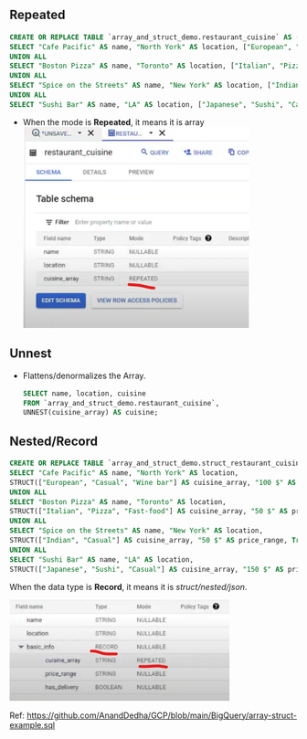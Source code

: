 ## Repeated

```sql
CREATE OR REPLACE TABLE `array_and_struct_demo.restaurant_cuisine` AS (
SELECT "Cafe Pacific" AS name, "North York" AS location, ["European", "Casual", "Wine bar"] AS cuisine_array
UNION ALL
SELECT "Boston Pizza" AS name, "Toronto" AS location, ["Italian", "Pizza", "Fast-food"] AS cuisine_array
UNION ALL
SELECT "Spice on the Streets" AS name, "New York" AS location, ["Indian", "Casual", "Street-food"] AS cuisine_array
UNION ALL
SELECT "Sushi Bar" AS name, "LA" AS location, ["Japanese", "Sushi", "Casual"] AS cuisine_array);
```

- When the mode is **Repeated**, it means it is array
  ![](img/20230516150440.png)

## Unnest

- Flattens/denormalizes the Array.
  
    ```sql
    SELECT name, location, cuisine
    FROM `array_and_struct_demo.restaurant_cuisine`, 
    UNNEST(cuisine_array) AS cuisine;

    ```


## Nested/Record

```sql
CREATE OR REPLACE TABLE `array_and_struct_demo.struct_restaurant_cuisine` AS (
SELECT "Cafe Pacific" AS name, "North York" AS location,
STRUCT(["European", "Casual", "Wine bar"] AS cuisine_array, "100 $" AS price_range, False AS has_delivery) AS basic_info
UNION ALL
SELECT "Boston Pizza" AS name, "Toronto" AS location,
STRUCT(["Italian", "Pizza", "Fast-food"] AS cuisine_array, "50 $" AS price_range, True AS has_delivery) AS basic_info
UNION ALL
SELECT "Spice on the Streets" AS name, "New York" AS location,
STRUCT(["Indian", "Casual"] AS cuisine_array, "50 $" AS price_range, True AS has_delivery) AS basic_info
UNION ALL
SELECT "Sushi Bar" AS name, "LA" AS location,
STRUCT(["Japanese", "Sushi", "Casual"] AS cuisine_array, "150 $" AS price_range, False AS has_delivery) AS basic_info);

```

When the data type is **Record**, it means it is *struct/nested/json*.

![](img/20230516151158.png)


Ref: https://github.com/AnandDedha/GCP/blob/main/BigQuery/array-struct-example.sql
